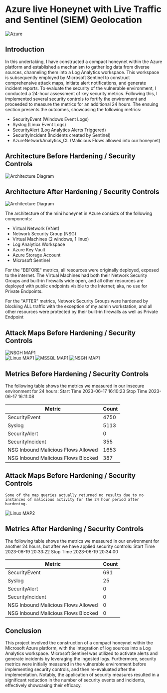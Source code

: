 # Azure live Honeynet with Live Traffic and Sentinel (SIEM) Geolocation

![Azure](https://github.com/HPastoral/Azure-SOC/assets/135756003/b5febe6b-38c9-430c-ab1c-318502cb14c7)

## Introduction

In this undertaking, I have constructed a compact honeynet within the Azure platform and established a mechanism to gather log data from diverse sources, channeling them into a Log Analytics workspace. This workspace is subsequently employed by Microsoft Sentinel to construct comprehensive attack maps, initiate alert notifications, and generate incident reports. To evaluate the security of the vulnerable environment, I conducted a 24-hour assessment of key security metrics. Following this, I implemented several security controls to fortify the environment and proceeded to measure the metrics for an additional 24 hours. The ensuing section presents the outcomes, showcasing the following metrics:

- SecurityEvent (Windows Event Logs)
- Syslog (Linux Event Logs)
- SecurityAlert (Log Analytics Alerts Triggered)
- SecurityIncident (Incidents created by Sentinel)
- AzureNetworkAnalytics_CL (Malicious Flows allowed into our honeynet)

## Architecture Before Hardening / Security Controls
![Architecture Diagram](https://i.imgur.com/aBDwnKb.jpg)

## Architecture After Hardening / Security Controls
![Architecture Diagram](https://i.imgur.com/YQNa9Pp.jpg)

The architecture of the mini honeynet in Azure consists of the following components:

- Virtual Network (VNet)
- Network Security Group (NSG)
- Virtual Machines (2 windows, 1 linux)
- Log Analytics Workspace
- Azure Key Vault
- Azure Storage Account
- Microsoft Sentinel

For the "BEFORE" metrics, all resources were originally deployed, exposed to the internet. The Virtual Machines had both their Network Security Groups and built-in firewalls wide open, and all other resources are deployed with public endpoints visible to the Internet; aka, no use for Private Endpoints.

For the "AFTER" metrics, Network Security Groups were hardened by blocking ALL traffic with the exception of my admin workstation, and all other resources were protected by their built-in firewalls as well as Private Endpoint

## Attack Maps Before Hardening / Security Controls
![NSGH MAP1](https://github.com/HPastoral/Azure-SOC/assets/135756003/3030a7dd-d482-4651-99cd-0b891214ee1c)<br>
![Linux MAP1](https://github.com/HPastoral/Azure-SOC/assets/135756003/8f25d594-7502-4766-b082-25106e2f35f3)
![MSSQL MAP1](https://github.com/HPastoral/Azure-SOC/assets/135756003/17924a2a-d6cb-419a-9771-d359814b8ee8)
![NSGH MAP1](https://github.com/HPastoral/Azure-SOC/assets/135756003/cae070d0-1118-4c03-8ce2-5f8079bd684b)

## Metrics Before Hardening / Security Controls

The following table shows the metrics we measured in our insecure environment for 24 hours:
Start Time 2023-06-17 16:10:23
Stop Time 2023-06-17 16:11:08

| Metric                             | Count
| ---------------------------------- | -----
| SecurityEvent                      | 4750
| Syslog                             | 5113
| SecurityAlert                      | 0
| SecurityIncident                   | 355
| NSG Inbound Malicious Flows Allowed| 1653
| NSG Inbound Malicious Flows Blocked| 387
## Attack Maps Before Hardening / Security Controls
```Some of the map queries actually returned no results due to no instances of malicious activity for the 24 hour period after hardening.```

![Linux MAP2](https://github.com/HPastoral/Azure-SOC/assets/135756003/7ff45c71-f69d-40fd-890e-9966653d42a5)<BR>

## Metrics After Hardening / Security Controls

The following table shows the metrics we measured in our environment for another 24 hours, but after we have applied security controls:
Start Time 2023-06-19 20:33:22
Stop Time	2023-06-19 20:34:00

| Metric                             | Count
| ---------------------------------- | -----
| SecurityEvent                      | 691
| Syslog                             | 25
| SecurityAlert                      | 0
| SecurityIncident                   | 0
| NSG Inbound Malicious Flows Allowed| 0
| NSG Inbound Malicious Flows Blocked| 0

## Conclusion

This project involved the construction of a compact honeynet within the Microsoft Azure platform, with the integration of log sources into a Log Analytics workspace. Microsoft Sentinel was utilized to activate alerts and generate incidents by leveraging the ingested logs. Furthermore, security metrics were initially measured in the vulnerable environment before implementing security controls, and then re-evaluated after the implementation. Notably, the application of security measures resulted in a significant reduction in the number of security events and incidents, effectively showcasing their efficacy.

